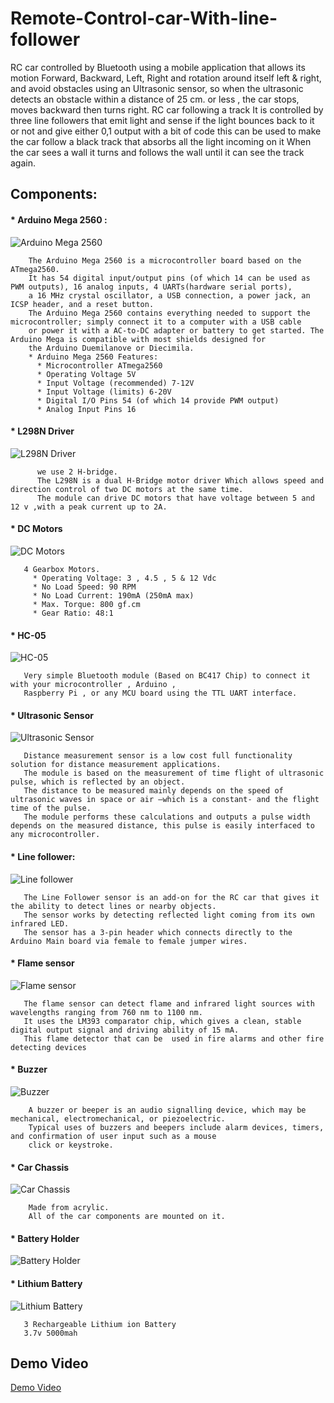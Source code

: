 # Remote-Control-car-With-line-follower
 RC car controlled by Bluetooth using a mobile application that allows its motion Forward, Backward, Left, Right and rotation around itself left & right, 
 and avoid obstacles using an Ultrasonic sensor, so when the ultrasonic detects an obstacle within a distance of 25 cm. or less ,
 the car stops, moves backward then turns right.
 RC car following a track It is controlled by three line followers that emit light and sense if the light bounces back to it or not and give either 0,1 output
 with a bit of code this can be used to make the car follow a black track that absorbs all the light incoming on it When the car sees a wall it turns and follows
 the wall until it can see the track again.

## Components:
  #### * Arduino Mega 2560 :
  ![Arduino Mega 2560](https://github.com/GhadaRagab20/Romot-Control-car-With-line-follower/blob/master/images/Arduino%20Mega%202560.jpg)
  
        The Arduino Mega 2560 is a microcontroller board based on the ATmega2560.
        It has 54 digital input/output pins (of which 14 can be used as PWM outputs), 16 analog inputs, 4 UARTs(hardware serial ports),
        a 16 MHz crystal oscillator, a USB connection, a power jack, an ICSP header, and a reset button.
        The Arduino Mega 2560 contains everything needed to support the microcontroller; simply connect it to a computer with a USB cable
        or power it with a AC-to-DC adapter or battery to get started. The Arduino Mega is compatible with most shields designed for 
        the Arduino Duemilanove or Diecimila.
        * Arduino Mega 2560 Features:
          * Microcontroller ATmega2560
          * Operating Voltage 5V
          * Input Voltage (recommended) 7-12V
          * Input Voltage (limits) 6-20V
          * Digital I/O Pins 54 (of which 14 provide PWM output)
          * Analog Input Pins 16
          
   #### * L298N Driver
   ![ L298N Driver](https://github.com/GhadaRagab20/Romot-Control-car-With-line-follower/blob/master/images/L298N%20Driver.jpg)

          we use 2 H-bridge.
          The L298N is a dual H-Bridge motor driver Which allows speed and direction control of two DC motors at the same time.
          The module can drive DC motors that have voltage between 5 and 12 v ,with a peak current up to 2A.
          
   #### * DC Motors
   ![ DC Motors](https://github.com/GhadaRagab20/Romot-Control-car-With-line-follower/blob/master/images/DC%20Motors.jpg)
    
       4 Gearbox Motors. 
         * Operating Voltage: 3 , 4.5 , 5 & 12 Vdc
         * No Load Speed: 90 RPM
         * No Load Current: 190mA (250mA max)
         * Max. Torque: 800 gf.cm
         * Gear Ratio: 48:1
       
  #### * HC-05
   ![ HC-05](https://github.com/GhadaRagab20/Romot-Control-car-With-line-follower/blob/master/images/HC-05.jpg)
   
       Very simple Bluetooth module (Based on BC417 Chip) to connect it with your microcontroller , Arduino , 
       Raspberry Pi , or any MCU board using the TTL UART interface. 
 
 #### * Ultrasonic Sensor
  ![Ultrasonic Sensor](https://github.com/GhadaRagab20/Romot-Control-car-With-line-follower/blob/master/images/Ultrasonic%20Sensor.jpg)
  
       Distance measurement sensor is a low cost full functionality solution for distance measurement applications. 
       The module is based on the measurement of time flight of ultrasonic pulse, which is reflected by an object. 
       The distance to be measured mainly depends on the speed of ultrasonic waves in space or air –which is a constant- and the flight time of the pulse.
       The module performs these calculations and outputs a pulse width depends on the measured distance, this pulse is easily interfaced to any microcontroller. 

 #### * Line follower:
  ![Line follower](https://github.com/GhadaRagab20/Romot-Control-car-With-line-follower/blob/master/images/line%20follower.png)
  
       The Line Follower sensor is an add-on for the RC car that gives it the ability to detect lines or nearby objects. 
       The sensor works by detecting reflected light coming from its own infrared LED. 
       The sensor has a 3-pin header which connects directly to the Arduino Main board via female to female jumper wires.
       
 #### * Flame sensor
  ![Flame sensor](https://github.com/GhadaRagab20/Romot-Control-car-With-line-follower/blob/master/images/Flame%20Sensor.jpg)
  
       The flame sensor can detect flame and infrared light sources with wavelengths ranging from 760 nm to 1100 nm. 
       It uses the LM393 comparator chip, which gives a clean, stable digital output signal and driving ability of 15 mA.
       This flame detector that can be  used in fire alarms and other fire detecting devices 
       
 #### * Buzzer
  ![ Buzzer](https://github.com/GhadaRagab20/Romot-Control-car-With-line-follower/blob/master/images/Buzzer.png)
  
        A buzzer or beeper is an audio signalling device, which may be mechanical, electromechanical, or piezoelectric. 
        Typical uses of buzzers and beepers include alarm devices, timers, and confirmation of user input such as a mouse 
        click or keystroke.
        
 #### * Car Chassis
  ![Car Chassis](https://github.com/GhadaRagab20/Romot-Control-car-With-line-follower/blob/master/images/Car%20Chassis.jpg)
  
        Made from acrylic. 
        All of the car components are mounted on it.

#### * Battery Holder
 ![Battery Holder](https://github.com/GhadaRagab20/Romot-Control-car-With-line-follower/blob/master/images/Battery%20Holder.jpg)
 
#### * Lithium Battery
 ![Lithium Battery](https://github.com/GhadaRagab20/Romot-Control-car-With-line-follower/blob/master/images/Lithium%20Battery.png)
 
       3 Rechargeable Lithium ion Battery
       3.7v 5000mah 
   
## Demo Video
  [Demo Video](https://www.youtube.com/watch?v=-7zCn4GUJAc&t=34s)


